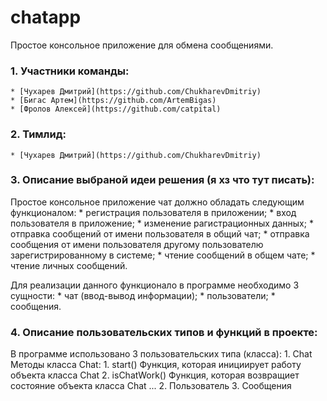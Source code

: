 # chatapp
Простое консольное приложение для обмена сообщениями.

### 1. Участники команды:
    * [Чухарев Дмитрий](https://github.com/ChukharevDmitriy)
    * [Бигас Артем](https://github.com/ArtemBigas)
    * [Фролов Алексей](https://github.com/catpital)

### 2. Тимлид:
    * [Чухарев Дмитрий](https://github.com/ChukharevDmitriy)

### 3. Описание выбраной идеи решения (я хз что тут писать):
Простое консольное приложение чат должно обладать следующим функционалом:
    * регистрация пользователя в приложении;
    * вход пользователя в приложение;
    * изменение рагистрационных данных;
    * отправка сообщений от имени пользователя в общий чат;
    * отправка сообщения от имени пользователя другому пользователю зарегистрированному в системе;
    * чтение сообщений в общем чате;
    * чтение личных сообщений.

Для реализации данного функционало в программе необходимо 3 сущности:
    * чат (ввод-вывод информации);
    * пользователи;
    * сообщения.

### 4. Описание пользовательских типов и функций в проекте:
В программе использовано 3 пользовательских типа (класса):
    1. Chat
    Методы класса Chat:
        1. start()
            Функция, которая инициирует работу объекта класса Chat
        2. isChatWork()
            Функция, которая возвращиет состояние объекта класса Chat
        ...
    2. Пользователь
    3. Сообщения